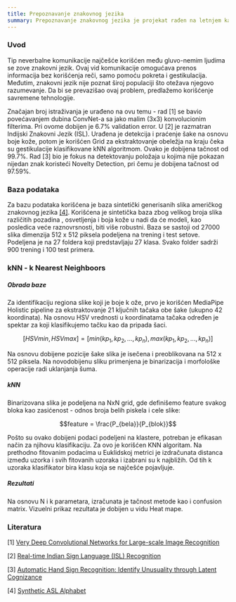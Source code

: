```yaml
---
title: Prepoznavanje znakovnog jezika
summary: Prepoznavanje znakovnog jezika je projekat rađen na letnjem kampu za stare polaznike 2022. godine od Zlate Stefanović i Vladana Bašića.
---
```


### Uvod

Tip neverbalne komunikacije najčešće korišćen među gluvo-nemim ljudima se zove znakovni jezik. Ovaj vid komunikacije omogućava prenos informacija bez korišćenja reči, samo pomoću pokreta i gestikulacija. Međutim, znakovni jezik nije poznat široj populaciji što otežava njegovo razumevanje. Da bi se prevazišao ovaj problem, predlažemo korišćenje savremene tehnologije.

Značajan broj istraživanja je urađeno na ovu temu - rad [1] se bavio povećavanjem dubina ConvNet-a sa jako malim (3x3) konvolucionim filterima. Pri ovome dobijen je 6.7% validation error. U [2] je razmatran Indijski Znakovni Jezik (ISL). Urađena je detekcija i praćenje šake na osnovu boje kože, potom je korišćen Grid za ekstraktovanje obeležja na kraju čeka su gestikulacije klasifikovane kNN algoritmom. Ovako je dobijena tačnost od 99.7%. Rad [3] bio je fokus na detektovanju položaja u kojima nije pokazan nijedan znak koristeći Novelty Detection, pri čemu je dobijena tačnost od 97.59%.

### Baza podataka

Za bazu podataka korišćena je baza sintetički generisanih slika američkog znakovnog jezika [[4]](kaggle.com/datasets/lexset/synthetic-asl-alphabet). Korišćena je sintetička baza zbog velikog broja slika različitih pozadina , osvetljenja i boja kože u nadi da će modeli, kao posledica veće raznovrsnosti, biti više robustni. Baza se sastoji od 27000 slika dimenzija 512 x 512 piksela podeljena na trening i test setove. Podeljena je na 27 foldera koji predstavljaju 27 klasa. Svako folder sadrži 900 trening i 100 test primera.

### kNN - k Nearest Neighboors

##### Obrada baze

Za identifikaciju regiona slike koji je boje k ože, prvo je korišćen MediaPipe Holistic pipeline za ekstraktovanje 21 ključnih tačaka obe šake (ukupno 42 koordinata). Na osnovu HSV vrednosti u koordinatama tačaka određen je spektar za koji klasifikujemo tačku kao da pripada šaci.

$$[HSVmin, HSVmax] = [min(kp_{1},kp_{2},...,kp_{n}), max(kp_{1},kp_{2},...,kp_{n})]$$

Na osnovu dobijene pozicije šake slika je isečena i preoblikovana na 512 x 512 piksela. Na novodobijenu sliku primenjena je binarizacija i morfološke operacije radi uklanjanja šuma.

##### kNN

Binarizovana slika je podeljena na NxN grid, gde definišemo feature svakog bloka kao zasićenost - odnos broja belih piskela i cele slike:

$$feature = \frac{P_{bela}}{P_{blok}}$$

Pošto su ovako dobijeni podaci podeljeni na klastere, potreban je efikasan način za njihovu klasifikaciju. Za ovo je korišćen KNN algoritam. Na prethodno fitovanim podacima u Euklidskoj metrici je izdračunata distanca između uzorka i svih fitovanih uzoraka i izabrani su k najbližih. Od tih k uzoraka klasifikator bira klasu koja se najčešće pojavljuje.

##### Rezultati

Na osnovu N i k parametara, izračunata je tačnost metode kao i confusion matrix. Vizuelni prikaz rezultata je dobijen u vidu Heat mape.

### Literatura

[1] [Very Deep Convolutional Networks for Large-scale Image Recognition](http://arxiv.org/abs/1409.1556)

[2] [Real-time Indian Sign Language (ISL) Recognition](https://arxiv.org/ftp/arxiv/papers/2108/2108.10970.pdf)

[3] [Automatic Hand Sign Recognition: Identify Unusuality through Latent Cognizance](https://arxiv.org/pdf/2110.15542.pdf)

[4] [Synthetic ASL Alphabet](kaggle.com/datasets/lexset/synthetic-asl-alphabet)
